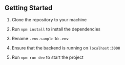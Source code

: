 ## Getting Started

1. Clone the repository to your machine

2. Run `npm install` to install the dependencies

3. Rename `.env.sample` to `.env`

4. Ensure that the backend is running on `localhost:3000`

5. Run `npm run dev` to start the project
